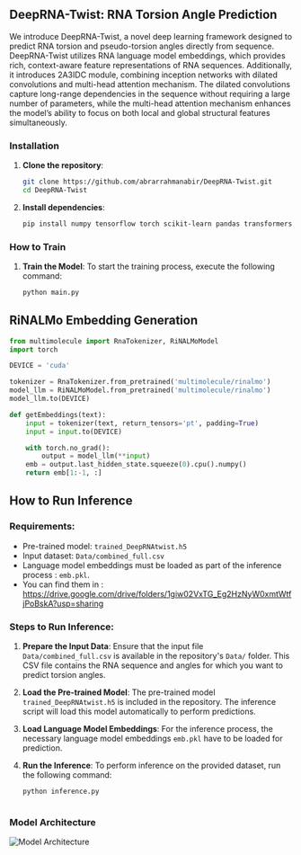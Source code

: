 ## DeepRNA-Twist: RNA Torsion Angle Prediction
We introduce DeepRNA-Twist, a novel deep learning framework designed to predict RNA torsion and pseudo-torsion angles directly from sequence. DeepRNA-Twist utilizes RNA language model embeddings, which provides rich, context-aware feature representations of RNA sequences. Additionally, it introduces 2A3IDC module, combining inception networks with dilated convolutions and multi-head attention mechanism. The dilated convolutions capture long-range dependencies in the sequence without requiring a large number of parameters, while the multi-head attention mechanism enhances the model’s ability to focus on both local and global structural features simultaneously.
### Installation

1. **Clone the repository**:
   ```bash
   git clone https://github.com/abrarrahmanabir/DeepRNA-Twist.git
   cd DeepRNA-Twist


2. **Install dependencies**:

   ```bash
   pip install numpy tensorflow torch scikit-learn pandas transformers keras tqdm


### How to Train
1. **Train the Model**:
To start the training process, execute the following command:

   ```bash
   python main.py

## RiNALMo Embedding Generation

```python
from multimolecule import RnaTokenizer, RiNALMoModel
import torch

DEVICE = 'cuda'

tokenizer = RnaTokenizer.from_pretrained('multimolecule/rinalmo')
model_llm = RiNALMoModel.from_pretrained('multimolecule/rinalmo')
model_llm.to(DEVICE)

def getEmbeddings(text):
    input = tokenizer(text, return_tensors='pt', padding=True)
    input = input.to(DEVICE)

    with torch.no_grad():
        output = model_llm(**input)
    emb = output.last_hidden_state.squeeze(0).cpu().numpy()
    return emb[1:-1, :]
```


## How to Run Inference

### Requirements:
- Pre-trained model: `trained_DeepRNAtwist.h5`
- Input dataset: `Data/combined_full.csv`
- Language model embeddings must be loaded as part of the inference process : `emb.pkl`.
- You can find them in : https://drive.google.com/drive/folders/1giw02VxTG_Eg2HzNyW0xmtWtfjPoBskA?usp=sharing

### Steps to Run Inference:

1. **Prepare the Input Data**:
   Ensure that the input file `Data/combined_full.csv` is available in the repository's `Data/` folder. This CSV file contains the RNA sequence and angles for which you want to predict torsion angles.

2. **Load the Pre-trained Model**:
   The pre-trained model `trained_DeepRNAtwist.h5` is included in the repository. The inference script will load this model automatically to perform predictions.

3. **Load Language Model Embeddings**:
   For the inference process, the necessary language model embeddings  `emb.pkl` have to be loaded for prediction.

4. **Run the Inference**:
   To perform inference on the provided dataset, run the following command:
   
   ```bash
   python inference.py 



### Model Architecture
![Model Architecture](model.jpg)






